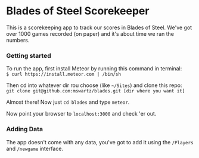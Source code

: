 Blades of Steel Scorekeeper
======

This is a scorekeeping app to track our scores in Blades of Steel. We've got over 1000 games recorded (on paper) and it's about time we ran the numbers. 

### Getting started
To run the app, first install Meteor by running this command in terminal:   
`$ curl https://install.meteor.com | /bin/sh`

Then cd into whatever dir rou choose (like `~/Sites`) and clone this repo:   
`git clone git@github.com:mswartz/blades.git [dir where you want it]`

Almost there! Now just `cd blades` and type `meteor`.

Now point your browser to `localhost:3000` and check 'er out. 

### Adding Data
The app doesn't come with any data, you've got to add it using the `/Players` and `/newgame` interface. 

